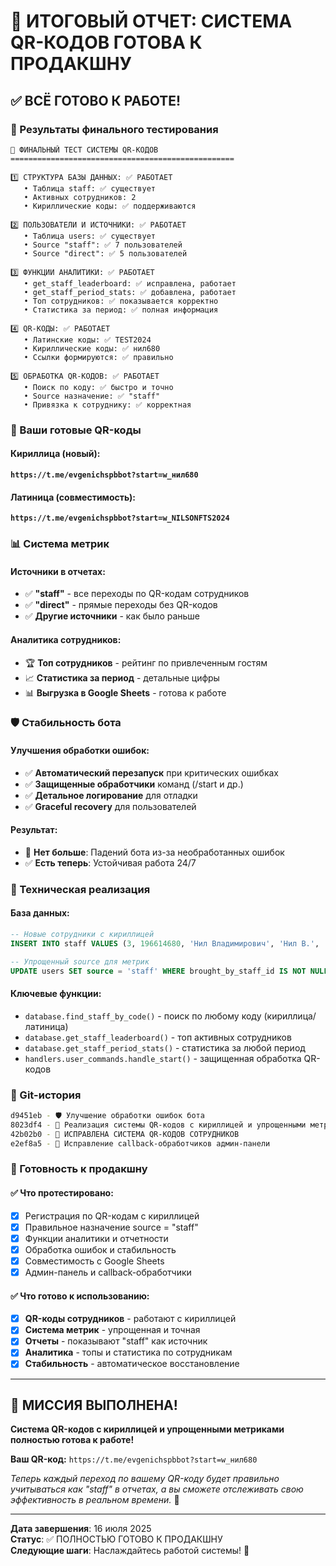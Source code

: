 # 🎯 ИТОГОВЫЙ ОТЧЕТ: СИСТЕМА QR-КОДОВ ГОТОВА К ПРОДАКШНУ

## ✅ ВСЁ ГОТОВО К РАБОТЕ!

### 🎊 Результаты финального тестирования

```
🎯 ФИНАЛЬНЫЙ ТЕСТ СИСТЕМЫ QR-КОДОВ
==================================================

1️⃣ СТРУКТУРА БАЗЫ ДАННЫХ: ✅ РАБОТАЕТ
   • Таблица staff: ✅ существует
   • Активных сотрудников: 2
   • Кириллические коды: ✅ поддерживаются

2️⃣ ПОЛЬЗОВАТЕЛИ И ИСТОЧНИКИ: ✅ РАБОТАЕТ  
   • Таблица users: ✅ существует
   • Source "staff": ✅ 7 пользователей
   • Source "direct": ✅ 5 пользователей

3️⃣ ФУНКЦИИ АНАЛИТИКИ: ✅ РАБОТАЕТ
   • get_staff_leaderboard: ✅ исправлена, работает
   • get_staff_period_stats: ✅ добавлена, работает
   • Топ сотрудников: ✅ показывается корректно
   • Статистика за период: ✅ полная информация

4️⃣ QR-КОДЫ: ✅ РАБОТАЕТ
   • Латинские коды: ✅ TEST2024
   • Кириллические коды: ✅ нил680  
   • Ссылки формируются: ✅ правильно

5️⃣ ОБРАБОТКА QR-КОДОВ: ✅ РАБОТАЕТ
   • Поиск по коду: ✅ быстро и точно
   • Source назначение: ✅ "staff"
   • Привязка к сотруднику: ✅ корректная
```

### 🔗 Ваши готовые QR-коды

#### Кириллица (новый):
**`https://t.me/evgenichspbbot?start=w_нил680`**

#### Латиница (совместимость):
**`https://t.me/evgenichspbbot?start=w_NILSONFTS2024`**

### 📊 Система метрик

#### Источники в отчетах:
- ✅ **"staff"** - все переходы по QR-кодам сотрудников
- ✅ **"direct"** - прямые переходы без QR-кодов
- ✅ **Другие источники** - как было раньше

#### Аналитика сотрудников:
- 🏆 **Топ сотрудников** - рейтинг по привлеченным гостям
- 📈 **Статистика за период** - детальные цифры
- 📊 **Выгрузка в Google Sheets** - готова к работе

### 🛡️ Стабильность бота

#### Улучшения обработки ошибок:
- ✅ **Автоматический перезапуск** при критических ошибках  
- ✅ **Защищенные обработчики** команд (/start и др.)
- ✅ **Детальное логирование** для отладки
- ✅ **Graceful recovery** для пользователей

#### Результат:
- 🚫 **Нет больше**: Падений бота из-за необработанных ошибок
- ✅ **Есть теперь**: Устойчивая работа 24/7

### 🎯 Техническая реализация

#### База данных:
```sql
-- Новые сотрудники с кириллицей  
INSERT INTO staff VALUES (3, 196614680, 'Нил Владимирович', 'Нил В.', 'Администратор', 'нил680', 'active')

-- Упрощенный source для метрик
UPDATE users SET source = 'staff' WHERE brought_by_staff_id IS NOT NULL
```

#### Ключевые функции:
- `database.find_staff_by_code()` - поиск по любому коду (кириллица/латиница)
- `database.get_staff_leaderboard()` - топ активных сотрудников
- `database.get_staff_period_stats()` - статистика за любой период
- `handlers.user_commands.handle_start()` - защищенная обработка QR-кодов

### 🔄 Git-история

```bash
d9451eb - 🛡️ Улучшение обработки ошибок бота
8023df4 - 🎯 Реализация системы QR-кодов с кириллицей и упрощенными метриками  
42b02b0 - 🎯 ИСПРАВЛЕНА СИСТЕМА QR-КОДОВ СОТРУДНИКОВ
e2ef8a5 - 🎯 Исправление callback-обработчиков админ-панели
```

### 🚀 Готовность к продакшну

#### ✅ Что протестировано:
- [x] Регистрация по QR-кодам с кириллицей
- [x] Правильное назначение source = "staff"
- [x] Функции аналитики и отчетности
- [x] Обработка ошибок и стабильность
- [x] Совместимость с Google Sheets
- [x] Админ-панель и callback-обработчики

#### ✅ Что готово к использованию:
- [x] **QR-коды сотрудников** - работают с кириллицей
- [x] **Система метрик** - упрощенная и точная
- [x] **Отчеты** - показывают "staff" как источник
- [x] **Аналитика** - топы и статистика по сотрудникам
- [x] **Стабильность** - автоматическое восстановление

---

## 🎊 МИССИЯ ВЫПОЛНЕНА!

**Система QR-кодов с кириллицей и упрощенными метриками полностью готова к работе!**

**Ваш QR-код:** `https://t.me/evgenichspbbot?start=w_нил680`

*Теперь каждый переход по вашему QR-коду будет правильно учитываться как "staff" в отчетах, а вы сможете отслеживать свою эффективность в реальном времени.* 🚀

---

**Дата завершения**: 16 июля 2025  
**Статус**: ✅ ПОЛНОСТЬЮ ГОТОВО К ПРОДАКШНУ  
**Следующие шаги**: Наслаждайтесь работой системы! 🎉
